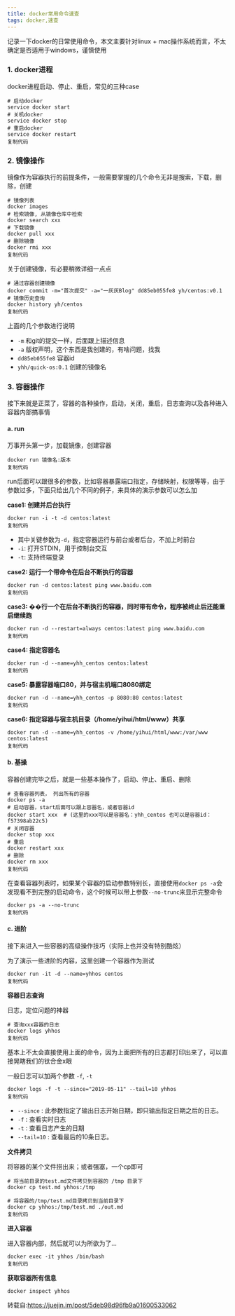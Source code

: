 ```yaml
---
title: docker常用命令速查
tags: docker,速查
---
```



记录一下docker的日常使用命令，本文主要针对linux + mac操作系统而言，不太确定是否适用于windows，谨慎使用

### 1. docker进程

docker进程启动、停止、重启，常见的三种case

```
# 启动docker
service docker start
# 关机docker
service docker stop
# 重启docker
service docker restart
复制代码
```

### 2. 镜像操作

镜像作为容器执行的前提条件，一般需要掌握的几个命令无非是搜索，下载，删除，创建

```
# 镜像列表
docker images
# 检索镜像, 从镜像仓库中检索
docker search xxx
# 下载镜像
docker pull xxx
# 删除镜像
docker rmi xxx
复制代码
```

关于创建镜像，有必要稍微详细一点点

```
# 通过容器创建镜像
docker commit -m="首次提交" -a="一灰灰Blog" dd85eb055fe8 yh/centos:v0.1
# 镜像历史查询
docker history yh/centos
复制代码
```

上面的几个参数进行说明

- `-m` 和git的提交一样，后面跟上描述信息
- `-a` 版权声明，这个东西是我创建的，有啥问题，找我
- `dd85eb055fe8` 容器id
- `yhh/quick-os:0.1` 创建的镜像名

### 3. 容器操作

接下来就是正菜了，容器的各种操作，启动，关闭，重启，日志查询以及各种进入容器内部搞事情

#### a. run

万事开头第一步，加载镜像，创建容器

```
docker run 镜像名:版本
复制代码
```

run后面可以跟很多的参数，比如容器暴露端口指定，存储映射，权限等等，由于参数过多，下面只给出几个不同的例子，来具体的演示参数可以怎么加

**case1: 创建并后台执行**

```
docker run -i -t -d centos:latest
复制代码
```

- 其中关键参数为`-d`，指定容器运行与前台或者后台，不加上时前台
- `-i`: 打开STDIN，用于控制台交互
- `-t`: 支持终端登录

**case2: 运行一个带命令在后台不断执行的容器**

```
docker run -d centos:latest ping www.baidu.com
复制代码
```

**case3: ��行一个在后台不断执行的容器，同时带有命令，程序被终止后还能重启继续跑**

```
docker run -d --restart=always centos:latest ping www.baidu.com
复制代码
```

**case4: 指定容器名**

```
docker run -d --name=yhh_centos centos:latest
复制代码
```

**case5: 暴露容器端口80，并与宿主机端口8080绑定**

```
docker run -d --name=yhh_centos -p 8080:80 centos:latest
复制代码
```

**case6: 指定容器与宿主机目录（/home/yihui/html/www）共享**

```
docker run -d --name=yhh_centos -v /home/yihui/html/www:/var/www centos:latest
复制代码
```

#### b. 基操

容器创建完毕之后，就是一些基本操作了，启动、停止、重启、删除

```
# 查看容器列表， 列出所有的容器
docker ps -a 
# 启动容器，start后面可以跟上容器名，或者容器id
docker start xxx  # (这里的xxx可以是容器名：yhh_centos 也可以是容器id：f57398ab22c5)
# 关闭容器
docker stop xxx
# 重启
docker restart xxx
# 删除
docker rm xxx
复制代码
```

在查看容器列表时，如果某个容器的启动参数特别长，直接使用`docker ps -a`会发现看不到完整的启动命令，这个时候可以带上参数`--no-trunc`来显示完整命令

```
docker ps -a --no-trunc
复制代码
```

#### c. 进阶

接下来进入一些容器的高级操作技巧（实际上也并没有特别酷炫）

为了演示一些进阶的内容，这里创建一个容器作为测试

```
docker run -it -d --name=yhhos centos
复制代码
```

**容器日志查询**

日志，定位问题的神器

```
# 查询xxx容器的日志
docker logs yhhos
复制代码
```

基本上不太会直接使用上面的命令，因为上面把所有的日志都打印出来了，可以直接晃瞎我们的钛合金x眼

一般日志可以加两个参数 `-f`, `-t`

```
docker logs -f -t --since="2019-05-11" --tail=10 yhhos
复制代码
```

- `--since` : 此参数指定了输出日志开始日期，即只输出指定日期之后的日志。
- `-f` : 查看实时日志
- `-t` : 查看日志产生的日期
- `--tail=10` : 查看最后的10条日志。

**文件拷贝**

将容器的某个文件捞出来；或者强塞，一个cp即可

```
# 将当前目录的test.md文件拷贝到容器的 /tmp 目录下
docker cp test.md yhhos:/tmp

# 将容器的/tmp/test.md目录拷贝到当前目录下
docker cp yhhos:/tmp/test.md ./out.md
复制代码
```

**进入容器**

进入容器内部，然后就可以为所欲为了...

```
docker exec -it yhhos /bin/bash
复制代码
```

**获取容器所有信息**

```
docker inspect yhhos
```

转载自:https://juejin.im/post/5deb98d96fb9a01600533062


